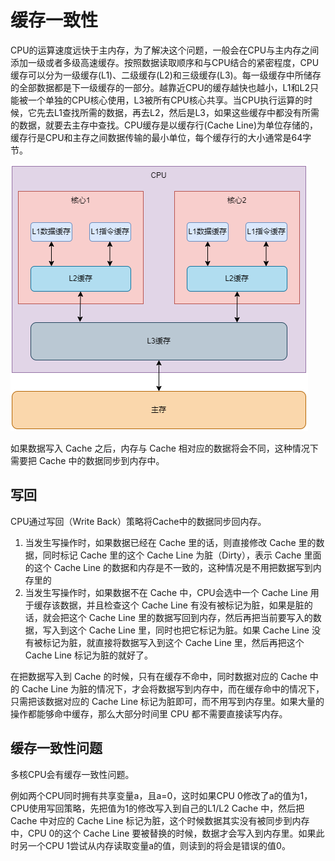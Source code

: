 # 缓存一致性

CPU的运算速度远快于主内存，为了解决这个问题，一般会在CPU与主内存之间添加一级或者多级高速缓存。按照数据读取顺序和与CPU结合的紧密程度，CPU缓存可以分为一级缓存(L1)、二级缓存(L2)和三级缓存(L3)。每一级缓存中所储存的全部数据都是下一级缓存的一部分。越靠近CPU的缓存越快也越小，L1和L2只能被一个单独的CPU核心使用，L3被所有CPU核心共享。当CPU执行运算的时候，它先去L1查找所需的数据，再去L2，然后是L3，如果这些缓存中都没有所需的数据，就要去主存中查找。CPU缓存是以缓存行(Cache Line)为单位存储的，缓存行是CPU和主存之间数据传输的最小单位，每个缓存行的大小通常是64字节。

![](../img/cpu_cache.png)

如果数据写入 Cache 之后，内存与 Cache 相对应的数据将会不同，这种情况下需要把 Cache 中的数据同步到内存中。

## 写回

CPU通过写回（Write Back）策略将Cache中的数据同步回内存。

1. 当发生写操作时，如果数据已经在 Cache 里的话，则直接修改 Cache 里的数据，同时标记 Cache 里的这个 Cache Line 为脏（Dirty），表示 Cache 里面的这个 Cache Line 的数据和内存是不一致的，这种情况是不用把数据写到内存里的
2. 当发生写操作时，如果数据不在 Cache 中，CPU会选中一个 Cache Line 用于缓存该数据，并且检查这个 Cache Line 有没有被标记为脏，如果是脏的话，就会把这个 Cache Line 里的数据写回到内存，然后再把当前要写入的数据，写入到这个 Cache Line 里，同时也把它标记为脏。如果 Cache Line 没有被标记为脏，就直接将数据写入到这个 Cache Line 里，然后再把这个 Cache Line 标记为脏的就好了。

在把数据写入到 Cache 的时候，只有在缓存不命中，同时数据对应的 Cache 中的 Cache Line 为脏的情况下，才会将数据写到内存中，而在缓存命中的情况下，只需把该数据对应的 Cache Line 标记为脏即可，而不用写到内存里。如果大量的操作都能够命中缓存，那么大部分时间里 CPU 都不需要直接读写内存。

## 缓存一致性问题

多核CPU会有缓存一致性问题。

例如两个CPU同时拥有共享变量a，且a=0，这时如果CPU 0修改了a的值为1，CPU使用写回策略，先把值为1的修改写入到自己的L1/L2 Cache 中，然后把 Cache 中对应的 Cache Line 标记为脏，这个时候数据其实没有被同步到内存中，CPU 0的这个 Cache Line 要被替换的时候，数据才会写入到内存里。如果此时另一个CPU 1尝试从内存读取变量a的值，则读到的将会是错误的值0。


